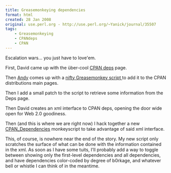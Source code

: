 ```yaml
---
title: Greasemonkeying dependencies
format: html
created: 28 Jan 2008
original: use.perl.org - http://use.perl.org/~Yanick/journal/35507
tags:
    - Greasemonkeying
    - CPANdeps
    - CPAN
---
```


<p>Escalation wars... you just have to love'em.</p><p>First, David
came up with the über-cool <a href="http://cpandeps.cantrell.org.uk/" rel="nofollow">
CPAN deps</a> page.</p><p>Then <a href="http://use.perl.org/~AndyArmstrong/journal/" rel="nofollow">Andy</a>
comes up with a <a href="http://use.perl.org/article.pl?sid=07/12/15/1931244" rel="nofollow">nifty Greasemonkey script </a>
to add it to the CPAN distributions main pages. </p><p>Then I add a small patch to the script to retrieve
some information from the Deps page.</p><p>Then David creates an xml interface to CPAN deps, opening the
door wide open for Web 2.0 goodiness.</p><p>Then (and this is where we are right now) I hack together a new <a href="http://userscripts.org/scripts/show/21779" rel="nofollow">CPAN_Dependencies</a> monkeyscript
to take advantage of said xml interface.</p><p>This, of course, is nowhere near the end of the story.
My new script only scratches the surface of what can be done with the
information contained in the xml. As soon as I have some tuits,
I'll probably add a way to toggle between showing only the first-level
dependencies and all dependencies, and have dependencies color-coded
by degree of b0rkage, and whatever bell or whistle I can think of in
the meantime.</p>
